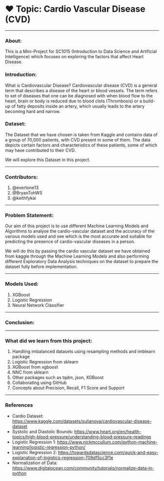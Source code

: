 # ❤️ Topic: Cardio Vascular Disease (CVD)

---
### About:

This is a Mini-Project for SC1015 (Introduction to Data Science and Artificial Intelligence) which focuses on exploring the factors that affect Heart Disease.

### Introduction:
What is Cardiovascular Disease?
Cardiovascular disease (CVD) is a general term that describes a disease of the heart or blood vessels. The term refers to set of diseases that one can be diagnosed with when blood flow to the heart, brain or body is reduced due to blood clots (Thrombosis) or a build-up of fatty deposits inside an artery, which usually leads to the artery becoming hard and narrow.

### Dataset:
The Dataset that we have chosen is taken from Kaggle and contains data of a group of 70,000 patients, with CVD present in some of them. The data depicts certain factors and characteristics of these patients, some of which may have contributed to their CVD.

We will explore this Dataset in this project.

---
### Contributors:
1. @evertone13
2. @BryanTohWS
3. @keithfykai

---
### Problem Statement:
Our aim of this project is to use different Machine Learning Models and Algorithms to analyse the cardio-vascular dataset and the accuracy of the various models used and see which is the most accurate and suitable for predicting the presence of cardio-vascular diseases in a person.

We will do this by passing the cardio vascular dataset we have obtained from kaggle through the Machine Learning Models and also performing different Exploratory Data Analysis techniques on the dataset to prepare the dataset fully before implementation.

---
### Models Used:
1. XGBoost
2. Logistic Regression
3. Neural Network Classifier

---
### Conclusion:


---
### What did we learn from this project:
1. Handling imbalanced datasets using resampling methods and imblearn package
2. Logistic Regression from sklearn
3. XGBoost from xgboost
4. NNC from sklearn
5. Other packages such as tqdm, json, XGBoost
6. Collaborating using GitHub
7. Concepts about Precision, Recall, F1 Score and Support

---
### References
- Cardio Dataset: https://www.kaggle.com/datasets/sulianova/cardiovascular-disease-dataset
- Systolic and Diastolic Bounds: https://www.heart.org/en/health-topics/high-blood-pressure/understanding-blood-pressure-readings
- Logistic Regression 1: https://www.nickmccullum.com/python-machine-learning/logistic-regression-python/ 
- Logistic Regression 2: https://towardsdatascience.com/quick-and-easy-explanation-of-logistics-regression-709df5cc3f1e 
- Normalization of Data: https://www.digitalocean.com/community/tutorials/normalize-data-in-python
